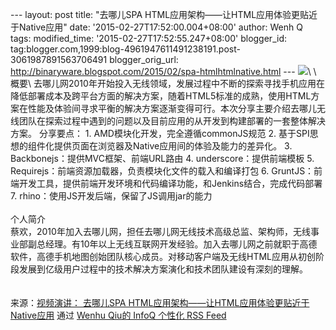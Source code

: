 --- layout: post title: "去哪儿SPA
HTML应用架构——让HTML应用体验更贴近于Native应用" date:
'2015-02-27T17:52:00.004+08:00' author: Wenh Q tags: modified\_time:
'2015-02-27T17:52:55.247+08:00' blogger\_id:
tag:blogger.com,1999:blog-4961947611491238191.post-3061987891563706491
blogger\_orig\_url:
http://binaryware.blogspot.com/2015/02/spa-htmlhtmlnative.html ---
![](https://images-blogger-opensocial.googleusercontent.com/gadgets/proxy?url=http%3A%2F%2Fwww.infoq.com%2Fresource%2Fpresentations%2Fquaner-spa-html-application-architecture%2Fzh%2Fmediumimage%2Fcaihuan_270.jpg&container=blogger&gadget=a&rewriteMime=image%2F*)\
\
概要\
去哪儿网2010年开始投入无线领域，发展过程中不断的探索寻找手机应用在降低部署成本及跨平台方面的解决方案，随着HTML5标准的成熟，使用HTML方案在性能及体验间寻求平衡的解决方案逐渐变得可行。本次分享主要介绍去哪儿无线团队在探索过程中遇到的问题以及目前应用的从开发到构建部署的一套整体解决方案。
分享要点： 1. AMD模块化开发，完全遵循commonJS规范 2.
基于SPI思想的组件化提供页面在浏览器及Native应用间的体验及能力的差异化。
3. Backbonejs：提供MVC框架、前端URL路由 4. underscore：提供前端模板 5.
Requirejs：前端资源加载器，负责模块化文件的载入和编译打包 6.
GruntJS：前端开发工具，提供前端开发环境和代码编译功能，和Jenkins结合，完成代码部署
7. rhino：使用JS开发后端，保留了JS调用jar的能力\
\
个人简介\
蔡欢，2010年加入去哪儿网，担任去哪儿网无线技术高级总监、架构师，无线事业部副总经理。有10年以上无线互联网开发经验。加入去哪儿网之前就职于高德软件，高德手机地图创始团队核心成员。对移动客户端及无线HTML应用从初创阶段发展到亿级用户过程中的技术解决方案演化和技术团队建设有深刻的理解。\
\
\
来源：[视频演讲： 去哪儿SPA
HTML应用架构——让HTML应用体验更贴近于Native应用](http://www.infoq.com/cn/presentations/quaner-spa-html-application-architecture?utm_campaign=infoq_content&utm_source=infoq&utm_medium=feed&utm_term=global)
通过 [Wenhu Qiu的 InfoQ 个性](http://www.infoq.com/cn/)[化 RSS
Feed](http://www.infoq.com/cn/)
